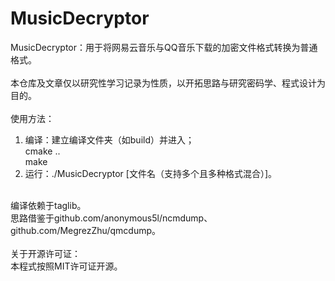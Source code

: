 # MusicDecryptor
MusicDecryptor：用于将网易云音乐与QQ音乐下载的加密文件格式转换为普通格式。<br />
<br />
本仓库及文章仅以研究性学习记录为性质，以开拓思路与研究密码学、程式设计为目的。
<br />
<br />
使用方法：<br />
1. 编译：建立编译文件夹（如build）并进入；<br />
        cmake ..<br />
        make<br />
2. 运行：./MusicDecryptor [文件名（支持多个且多种格式混合）]。<br />
<br />
编译依赖于taglib。<br />
思路借鉴于github.com/anonymous5l/ncmdump、github.com/MegrezZhu/qmcdump。<br />
<br />
关于开源许可证：<br />
本程式按照MIT许可证开源。<br />